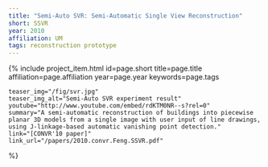 ```yaml
---
title: "Semi-Auto SVR: Semi-Automatic Single View Reconstruction"
short: SSVR
year: 2010
affiliation: UM
tags: reconstruction prototype
---
```

{% include project_item.html
	id=page.short
	title=page.title
	affiliation=page.affiliation
	year=page.year
	keywords=page.tags

	teaser_img="/fig/svr.jpg"
	teaser_img_alt="Semi-Auto SVR experiment result"
	youtube="http://www.youtube.com/embed/rdKTM0NR--s?rel=0"
	summary="A semi-automatic reconstruction of buildings into piecewise planar 3D models from a single image with user input of line drawings, using J-linkage-based automatic vanishing point detection."
	link="[CONVR'10 paper]"
	link_url="/papers/2010.convr.Feng.SSVR.pdf"
%}